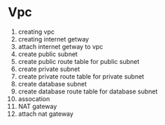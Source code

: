 # Vpc

1. creating vpc
2. creating internet getway
3. attach internet getway to vpc
4. create public subnet
5. create public route table for public subnet
6. create private subnet
7. create private route table for private subnet
8. create database subnet
9. create database route table for database subnet
10. assocation 
11. NAT gateway
12. attach nat gateway
